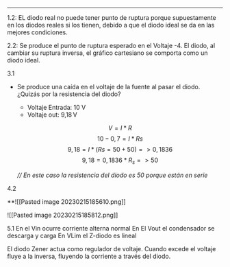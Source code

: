----

1.2:
EL diodo real no puede tener punto de ruptura porque supuestamente en los diodos reales si los tienen, debido a que el diodo ideal se da en las mejores condiciones. 

2.2:
Se produce el punto de ruptura esperado en el Voltaje -4.
El diodo, al cambiar su ruptura inversa, el gráfico cartesiano se comporta como un diodo ideal. 

3.1
* Se produce una caída en el voltaje de la fuente al pasar el diodo. ¿Quizás por la resistencia del diodo?
	* Voltaje Entrada: 10 V
	* Voltaje out: 9,18 V

	$$V = I * R$$	$$10 - 0,7 = I * Rs  $$$$9,18 = I * ( Rs = 50 + 50) => 0,1836 $$ $$ 9,18 = 0,1836 * R_s =>  50$$
	
	*// En este caso la resistencia del diodo es 50 porque están en serie*


4.2

**![[Pasted image 20230215185610.png]]

![[Pasted image 20230215185812.png]]

5.1
En el Vin ocurre corriente alterna normal
En El Vout el condensador se descarga y carga
En VLim el Z-diodo es lineal

El diodo Zener actua como regulador de voltaje. Cuando excede el voltaje fluye a la inversa, fluyendo la corriente a través del diodo. 